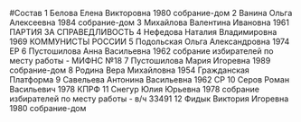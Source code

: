 #Состав
1 Белова Елена Викторовна 1980 собрание-дом
2 Ванина Ольга Алексеевна 1984 собрание-дом
3 Михайлова Валентина Ивановна 1961 ПАРТИЯ ЗА СПРАВЕДЛИВОСТЬ
4 Нефедова Наталия Владимировна 1969 КОММУНИСТЫ РОССИИ
5 Подольская Ольга Александровна 1974 ЕР
6 Пустошилова Анна Васильевна 1962 собрание избирателей по месту работы - МИФНС №18
7 Пустошилова Мария Игоревна 1989 собрание-дом
8 Родина Вера Михайловна 1954 Гражданская Платформа
9 Савельева Антонина Васильевна 1962 СР
10 Серов Роман Васильевич 1978 КПРФ
11 Снегур Юлия Юрьевна 1978 собрание избирателей по месту работы - в/ч 33491
12 Фидык Виктория Игоревна 1980 собрание-дом

